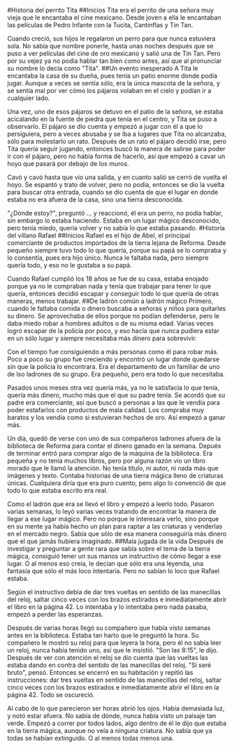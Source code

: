 #Historia del perrito Tita
##Inicios
Tita era el perrito de una señora muy vieja que le encantaba el cine mexicano. Desde joven a ella le encantaban las películas de Pedro Infante con la Tucita, Cantinflas y Tin Tan.

Cuando creció, sus hijos le regalaron un perro para que nunca estuviera sola. No sabía que nombre ponerle, hasta unas noches después que se puso a ver películas del cine de oro mexicano y salió una de Tin Tan. Pero por su vejez ya no podía hablar tan bien como antes, así que al pronunciar su nombre lo decía como "Tita".
##Un evento inesperado
A Tita le encantaba la casa de su dueña, pues tenía un patio enorme donde podía jugar. Aunque a veces se sentía sólo, era la única mascota de la señora, y se sentía mal por ver cómo los pájaros volaban en el cielo y podían ir a cualquier lado.

Una vez, uno de esos pájaros se detuvo en el patio de la señora, se estaba acicalando en la fuente de piedra que tenía en el centro, y Tita se puso a observarlo. El pájaro se dio cuenta y empezó a jugar con él a que lo persiguiera, pero a veces abusaba y se iba a lugares que Tita no alcanzaba, sólo para molestarlo un rato. Después de un rato el pájaro decidió irse, pero Tita quería seguir jugando, entonces buscó la manera de salirse para poder ir con el pájaro, pero no había forma de hacerlo, así que empezó a cavar un hoyo que pasará por debajo de los muros.

Cavó y cavó hasta que vio una salida, y en cuanto salió se cerró de vuelta el hoyo. Se espantó y trato de volver, pero no podía, entonces se dio la vuelta para buscar otra entrada, cuando se dio cuenta de que el lugar en donde estaba no era afuera de la casa, sino una tierra desconocida.

"¿Dónde estoy?", preguntó ... y reaccionó, él era un perro, no podía hablar, sin embargo lo estaba haciendo. Estaba en un lugar mágico desconocido, pero tenía miedo, quería volver y no sabía lo que estaba pasando.
#Historia del villano Rafael
##Inicios
Rafael es el hijo de Abel, el principal comerciante de productos importados de la tierra lejana de Reforma. Desde pequeño siempre tuvo todo lo que quería, porque su papá se lo compraba y lo consentía, pues era hijo único. Nunca le faltaba nada, pero siempre quería todo, y eso no le gustaba a su papá.

Cuando Rafael cumplió los 18 años se fue de su casa, estaba enojado porque ya no le compraban nada y tenía que trabajar para tener lo que quería, entonces decidió escapar y conseguir todo lo que quería de otras maneras, menos trabajar.
##De ladrón común a ladrón mágico
Primero, cuando le faltaba comida o dinero buscaba a señoras y niños para quitarles su dinero. Se aprovechaba de ellos porque no podían defenderse, pero le daba miedo robar a hombres adultos o de su misma edad. Varias veces logró escapar de la policía por poco, y eso hacía que nunca pudiera estar en un sólo lugar y siempre necesitaba más dinero para sobrevivir.

Con el tiempo fue consiguiendo a más personas como él para robar más. Poco a poco su grupo fue creciendo y encontró un lugar donde quedarse sin que la policía lo encontrara. Era el departamento de un familiar de uno de lso ladrones de su grupo. Era pequeño, pero era todo lo que necesitaba.

Pasados unos meses otra vez quería más, ya no le satisfacía lo que tenía, quería más dinero, mucho más que el que su padre tenía. Se acordó que su padre era comerciante, así que buscó a personas a las que le vendía para poder estafarlos con productos de mala calidad. Los compraba muy baratos y los vendía como si estuvieran hechos de oro. Así empezó a ganar más.

Un día, quedó de verse con uno de sus compañeros ladrones afuera de la biblioteca de Reforma para contar el dinero ganado en la semana. Depués de terminar entró para comprar algo de la máquina de la biblioteca. Era pequeña y no tenía muchos libros, pero por alguna razón vio un libro morado que le llamó la atención. No tenía título, ni autor, ni nada más que imágenes y texto. Contaba historias de una tierra mágica lleno de criaturas únicas. Cualquiera diría que era puro cuento, pero algo lo convenció de que todo lo que estaba escrito era real.

Como el ladrón que era se llevó el libro y empezó a leerlo todo. Pasaron varias semanas, lo leyó varias veces tratando de encontrar la manera de llegar a ese lugar mágico. Pero no porque le interesara verlo, sino porque en su mente ya había hecho un plan para raptar a las criaturas y venderlas en el mercado negro. Sabía que sólo de esa manera conseguiría más dinero que el que jamás hubiera imaginado.
##Mala jugada de la vida
Después de investigar y preguntar a gente rara que sabía sobre el tema de la tierra mágica, consiguió tener un sus manos un instructivo de cómo llegar a ese lugar. O al menos eso creía, le decían que sólo era una leyenda, una fantasía que sólo el más loco intentaría. Pero no sabían lo loco que Rafael estaba.

Según el instructivo debía de dar tres vueltas en sentido de las manecillas del reloj, saltar cinco veces con los brazos estirados e inmediatamente abrir el libro en la página 42. Lo intentaba y lo intentaba pero nada pasaba, empezó a perder las esperanzas.

Después de varias horas llegó su compañero que había visto semanas antes en la biblioteca. Estaba tan harto que le preguntó la hora. Su compañero le mostró su reloj para que leyera la hora, pero él no sabía leer un reloj, nunca había tenido uno, así que le insistió. "Son las 8:15", le dijo. Después de ver con atención el reloj se dio cuenta que las vueltas las estaba dando en contra del sentido de las manecillas del reloj. "Si seré bruto", pensó. Entonces se encerró en su habitación y repitió las instrucciones: dar tres vueltas en sentido de las manecillas del reloj, saltar cinco veces con los brazos estirados e inmediatamente abrir el libro en la página 42. Todo se oscureció.

Al cabo de lo que parecieron ser horas abrió los ojos. Había demasiada luz, y notó estar afuera. No sabía de dónde, nunca había visto un paisaje tan verde. Empezó a correr por todos lados, algo dentro de él le dijo que estaba en la tierra mágica, aunque no veía a ninguna criatura. No sabía que ya todas se habían extinguido. O al menos todas menos una.